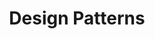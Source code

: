 ---
layout: list
title: Design Patterns
slug: design_patterns
description: >
  Everything about development
sitemap: false
order: 2
---